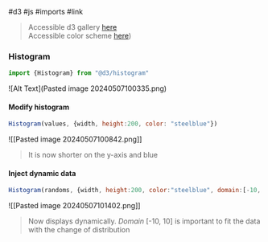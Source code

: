 #d3 #js #imports #link
>Accessible d3 gallery [here](https://d3-graph-gallery.com/)   
>Accessible color scheme [here](https://observablehq.com/@d3/color-schemes))
>
### Histogram
``` Javascript
import {Histogram} from "@d3/histogram"
```
![Alt Text](Pasted image 20240507100335.png)
#### Modify histogram
```Javascript
Histogram(values, {width, height:200, color: "steelblue"})
``` 
![[Pasted image 20240507100842.png]]
> It is now shorter on the y-axis and blue
#### Inject dynamic data
```Javascript
Histogram(randoms, {width, height:200, color:"steelblue", domain:[-10, 10]})
```
![[Pasted image 20240507101402.png]]
> Now displays dynamically. *Domain* [-10, 10] is important to fit the data with the change of distribution

> 
